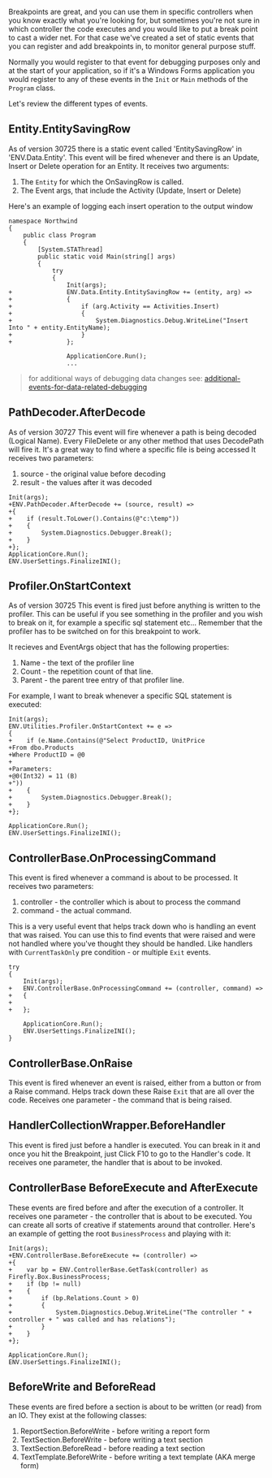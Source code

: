 Breakpoints are great, and you can use them in specific controllers when you know exactly what you're looking for, but sometimes you're not sure in which controller the code executes and you would like to put a break point to cast a wider net. 
For that case we've created a set of static events that you can register and add breakpoints in, to monitor general purpose stuff.

Normally you would register to that event for debugging purposes only and at the start of your application, so if it's a Windows Forms application you would register to any of these events in the `Init` or `Main` methods of the `Program` class.

Let's review the different types of events.
## Entity.EntitySavingRow
As of version 30725 there is a static event called 'EntitySavingRow' in 'ENV.Data.Entity'. This event will be fired whenever and there is an Update, Insert or Delete operation for an Entity.
It receives two arguments:
1. The `Entity` for which the OnSavingRow is called.
2. The Event args, that include the Activity (Update, Insert or Delete)

Here's an example of logging each insert operation to the output window
```csdiff
namespace Northwind
{
    public class Program
    {
        [System.STAThread]
        public static void Main(string[] args)
        {
            try
            {
                Init(args);
+               ENV.Data.Entity.EntitySavingRow += (entity, arg) =>
+               {
+                   if (arg.Activity == Activities.Insert)
+                   {
+                       System.Diagnostics.Debug.WriteLine("Insert Into " + entity.EntityName);
+                   }
+               };

                ApplicationCore.Run();
                ...
```
> for additional ways of debugging data changes see: [additional-events-for-data-related-debugging](additional-events-for-data-related-debugging.html)

## PathDecoder.AfterDecode
As of version 30727
This event will fire whenever a path is being decoded (Logical Name). Every FileDelete or any other method that uses DecodePath will fire it. It's a great way to find where a specific file is being accessed
It receives two parameters:
1. source - the original value before decoding
2. result - the values after it was decoded

```csdiff
Init(args);
+ENV.PathDecoder.AfterDecode += (source, result) =>
+{
+    if (result.ToLower().Contains(@"c:\temp"))
+    {
+        System.Diagnostics.Debugger.Break();
+    }
+};
ApplicationCore.Run();
ENV.UserSettings.FinalizeINI();
```


## Profiler.OnStartContext
As of version 30725
This event is fired just before anything is written to the profiler. This can be useful if you see something in the profiler and you wish to break on it, for example a specific sql statement etc...
Remember that the profiler has to be switched on for this breakpoint to work.

It recieves and EventArgs object that has the following properties:
1. Name - the text of the profiler line
2. Count - the repetition count of that line.
3. Parent - the parent tree entry of that profiler line.


For example, I want to break whenever a specific SQL statement is executed:
```csdiff
Init(args);
ENV.Utilities.Profiler.OnStartContext += e =>
{
+    if (e.Name.Contains(@"Select ProductID, UnitPrice 
+From dbo.Products 
+Where ProductID = @0
+
+Parameters:
+@0(Int32) = 11 (B)
+"))
+    {
+        System.Diagnostics.Debugger.Break();
+    }
+};

ApplicationCore.Run();
ENV.UserSettings.FinalizeINI();
```

## ControllerBase.OnProcessingCommand
This event is fired whenever a command is about to be processed.
It receives two parameters:
1. controller - the controller which is about to process the command
2. command - the actual command.

This is a very useful event that helps track down who is handling an event that was raised. You can use this to find events that were raised and were not handled where you've thought they should be handled. Like handlers with `CurrentTaskOnly` pre condition - or multiple `Exit` events.
```csdiff
try
{
    Init(args);
+   ENV.ControllerBase.OnProcessingCommand += (controller, command) =>
+   {
+
+   };

    ApplicationCore.Run();
    ENV.UserSettings.FinalizeINI();
}
```

## ControllerBase.OnRaise
This event is fired whenever an event is raised, either from a button or from a Raise command. Helps track down these Raise `Exit` that are all over the code.
Receives one parameter - the command that is being raised.

## HandlerCollectionWrapper.BeforeHandler
This event is fired just before a handler is executed. You can break in it and once you hit the Breakpoint, just Click F10 to go to the Handler's code.
It receives one parameter, the handler that is about to be invoked.

## ControllerBase BeforeExecute and AfterExecute
These events are fired before and after the execution of a controller. 
It receives one parameter - the controller that is about to be executed. You can create all sorts of creative if statements around that controller.
Here's an example of getting the root `BusinessProcess` and playing with it:
```csdiff
Init(args);
+ENV.ControllerBase.BeforeExecute += (controller) =>
+{
+    var bp = ENV.ControllerBase.GetTask(controller) as Firefly.Box.BusinessProcess;
+    if (bp != null)
+    {
+        if (bp.Relations.Count > 0)
+        {
+            System.Diagnostics.Debug.WriteLine("The controller " + controller + " was called and has relations");
+        }
+    }
+};

ApplicationCore.Run();
ENV.UserSettings.FinalizeINI();
```

## BeforeWrite and BeforeRead
These events are fired before a section is about to be written (or read) from an IO.
They exist at the following classes:
1. ReportSection.BeforeWrite - before writing a report form
2. TextSection.BeforeWrite - before writing a text section
3. TextSection.BeforeRead - before reading a text section
4. TextTemplate.BeforeWrite - before writing a text template (AKA merge form)

